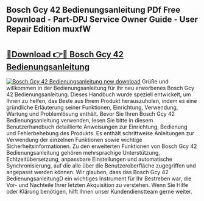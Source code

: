 ## Bosch Gcy 42 Bedienungsanleitung PDf Free Download - Part-DPJ Service Owner Guide - User Repair Edition muxfW

# <h2><a href="http://df4max.blite.top/?on=Bosch+Gcy+42+Bedienungsanleitung">🔗Download 👉🔴 Bosch Gcy 42 Bedienungsanleitung</a></h2>

[![Bosch Gcy 42 Bedienungsanleitung new download](https://i.imgur.com/lujVjoI.png)](http://df4max.blite.top/?on=Bosch+Gcy+42+Bedienungsanleitung)
Grüße und willkommen in der Bedienungsanleitung für Ihr neu erworbenes Bosch Gcy 42 Bedienungsanleitung. Dieses Handbuch wurde speziell entwickelt, um Ihnen zu helfen, das Beste aus Ihrem Produkt herauszuholen, indem es eine gründliche Erläuterung seiner Funktionen, Einrichtung, Verwendung, Wartung und Problemlösung enthält. Bevor Sie Ihren Bosch Gcy 42 Bedienungsanleitung verwenden, lesen Sie bitte in diesem Benutzerhandbuch detaillierte Anweisungen zur Einrichtung, Bedienung und Fehlerbehebung des Produkts. Es enthält schrittweise Anleitungen zur Verwendung der einzelnen Funktionen sowie wichtige Sicherheitsinformationen. Zu den erweiterten Funktionen von Bosch Gcy 42 Bedienungsanleitung gehören mehrsprachige Unterstützung, Echtzeitübersetzung, anpassbare Einstellungen und automatische Synchronisierung, auf die alle über die Benutzeroberfläche zugegriffen und angepasst werden können. Wir glauben, dass das Bosch Gcy 42 BedienungsanleitungD ein wichtiges Instrument für Ihr Bestreben war, die Vor- und Nachteile Ihrer letzten Akquisition zu verstehen. Wenn Sie Hilfe oder Klärung benötigen, hilft Ihnen unser Kundendienstteam gerne weiter.

